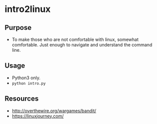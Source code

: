 # intro2linux

## Purpose
- To make those who are not comfortable with linux, somewhat comfortable. Just enough to navigate and understand the command line.

## Usage
-  Python3 only.
- `python intro.py`

## Resources
- http://overthewire.org/wargames/bandit/
- https://linuxjourney.com/
